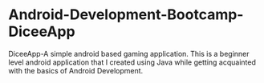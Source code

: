 # Android-Development-Bootcamp-DiceeApp
DiceeApp-A simple android based gaming application.
This is a beginner level android application that I created using Java while getting acquainted with the basics of Android Development.
